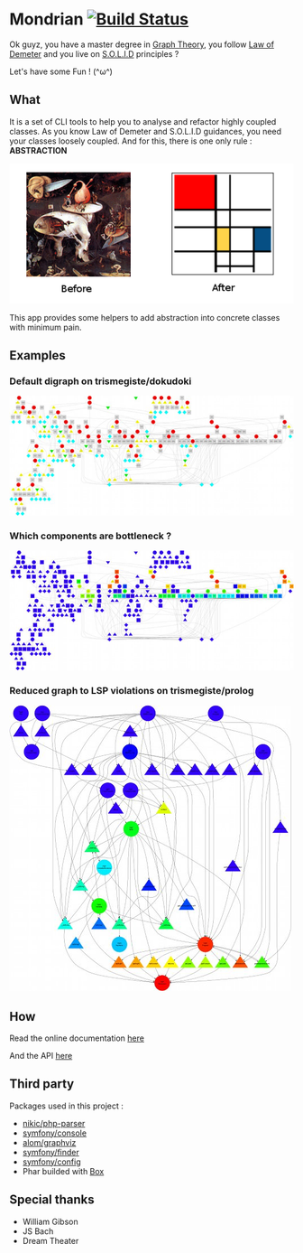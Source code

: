 # Mondrian [![Build Status](https://travis-ci.org/Trismegiste/Mondrian.png?branch=master)](https://travis-ci.org/Trismegiste/Mondrian)

Ok guyz, you have a master degree in [Graph Theory][1], you follow [Law of Demeter][2]
and you live on [S.O.L.I.D][3] principles ?

Let's have some Fun ! (^ω^)

## What
It is a set of CLI tools to help you to analyse and refactor highly coupled classes.
As you know Law of Demeter and S.O.L.I.D guidances, you need your classes loosely
coupled. And for this, there is one only rule : **ABSTRACTION**

![From Hell To Kiss](./Resources/doc/img/abstracting.png)

This app provides some helpers to add abstraction into concrete classes
with minimum pain.

## Examples
### Default digraph on trismegiste/dokudoki
![digraph1](./Resources/doc/img/sample1.jpg)

### Which components are bottleneck ?
![digraph1](./Resources/doc/img/sample2.jpg)

### Reduced graph to LSP violations on trismegiste/prolog
![digraph1](./Resources/doc/img/sample3.jpg)

## How

Read the online documentation [here][4]

And the API [here][5]

## Third party

Packages used in this project :

 * [nikic/php-parser][6]
 * [symfony/console][7]
 * [alom/graphviz][8]
 * [symfony/finder][9]
 * [symfony/config][10]
 * Phar builded with [Box][11]

## Special thanks

 * William Gibson
 * JS Bach
 * Dream Theater

[1]: http://en.wikipedia.org/wiki/Graph_theory
[2]: http://en.wikipedia.org/wiki/Law_of_Demeter
[3]: http://en.wikipedia.org/wiki/SOLID_(object-oriented_design)
[4]: http://trismegiste.github.io/Mondrian/
[5]: http://trismegiste.github.io/Mondrian/doc/index.html
[6]: https://github.com/nikic/PHP-Parser
[7]: https://github.com/symfony/Console
[8]: https://github.com/alexandresalome/graphviz
[9]: https://github.com/symfony/Finder
[10]: https://github.com/symfony/Config
[11]: https://github.com/kherge/Box